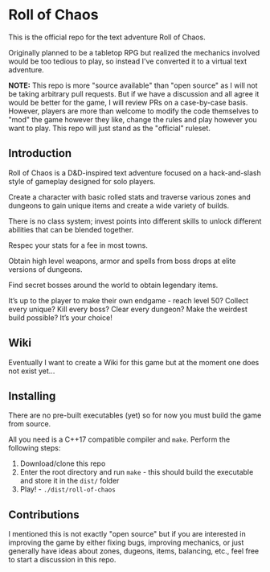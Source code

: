 # Roll of Chaos
This is the official repo for the text adventure Roll of Chaos.

Originally planned to be a tabletop RPG but realized the mechanics involved would be too tedious to play, so instead I've converted it to a virtual text adventure.

**NOTE:** This repo is more "source available" than "open source" as I will not be taking arbitrary pull requests. But if we have a discussion and all agree it would be better for the game, I will review PRs on a case-by-case basis. However, players are more than welcome to modify the code themselves to "mod" the game however they like, change the rules and play however you want to play. This repo will just stand as the "official" ruleset.

## Introduction
Roll of Chaos is a D&D-inspired text adventure focused on a hack-and-slash style of gameplay designed for solo players. 

Create a character with basic rolled stats and traverse various zones and dungeons to gain unique items and create a wide variety of builds. 

There is no class system; invest points into different skills to unlock different abilities that can be blended together. 

Respec your stats for a fee in most towns. 

Obtain high level weapons, armor and spells from boss drops at elite versions of dungeons. 

Find secret bosses around the world to obtain legendary items.

It’s up to the player to make their own endgame - reach level 50? Collect every unique? Kill every boss? Clear every dungeon? Make the weirdest build possible? It’s your choice!

## Wiki
Eventually I want to create a Wiki for this game but at the moment one does not exist yet...

## Installing
There are no pre-built executables (yet) so for now you must build the game from source.

All you need is a C++17 compatible compiler and `make`. Perform the following steps:

1. Download/clone this repo
2. Enter the root directory and run `make` - this should build the executable and store it in the `dist/` folder
3. Play! - `./dist/roll-of-chaos`

## Contributions
I mentioned this is not exactly "open source" but if you are interested in improving the game by either fixing bugs, improving mechanics, or just generally have ideas about zones, dugeons, items, balancing, etc., feel free to start a discussion in this repo.
